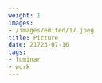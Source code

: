 ```yaml
---
weight: 1
images:
- /images/edited/17.jpeg
title: Picture
date: 21723-07-16
tags:
- luminar
- work
---
```

